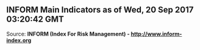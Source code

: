 ## INFORM Main Indicators as of Wed, 20 Sep 2017 03:20:42 GMT

Source: **INFORM (Index For Risk Management) - http://www.inform-index.org**